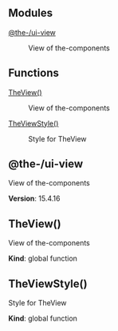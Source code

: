 <!--- Code generated by @the-/script-doc. DO NOT EDIT. -->

## Modules

<dl>
<dt><a href="#module_@the-/ui-view">@the-/ui-view</a></dt>
<dd><p>View of the-components</p>
</dd>
</dl>

## Functions

<dl>
<dt><a href="#TheView">TheView()</a></dt>
<dd><p>View of the-components</p>
</dd>
<dt><a href="#TheViewStyle">TheViewStyle()</a></dt>
<dd><p>Style for TheView</p>
</dd>
</dl>

<a name="module_@the-/ui-view"></a>

## @the-/ui-view
View of the-components

**Version**: 15.4.16  
<a name="TheView"></a>

## TheView()
View of the-components

**Kind**: global function  
<a name="TheViewStyle"></a>

## TheViewStyle()
Style for TheView

**Kind**: global function  
